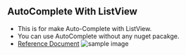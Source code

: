 ## AutoComplete With ListView

* This is for make Auto-Complete with ListView.
* You can use AutoComplete without any nuget pacakge.
* [Reference Document](https://www.c-sharpcorner.com/blogs/autocomplete-textfield-with-suggestion-dropdown-in-xamairn-forms)
![sample image](https://user-images.githubusercontent.com/108170898/197427817-dcf9b937-1089-4f54-a514-7d8d647b081b.png)
